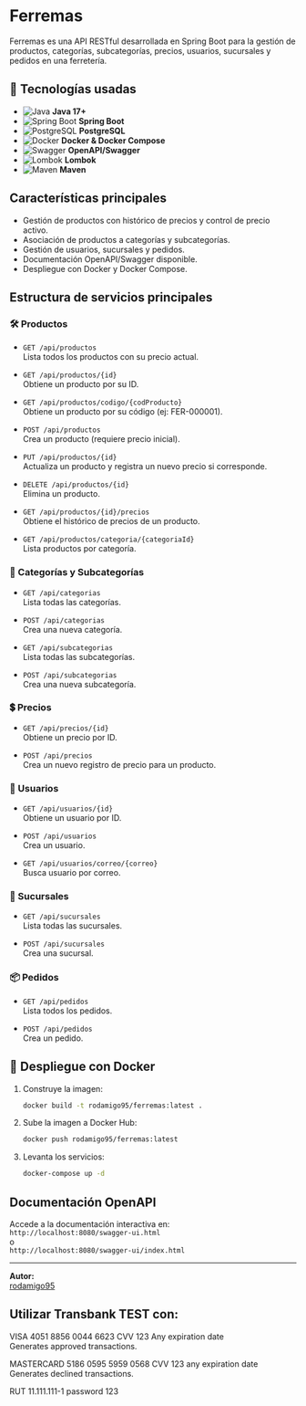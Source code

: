 # Ferremas

Ferremas es una API RESTful desarrollada en Spring Boot para la gestión de productos, categorías, subcategorías, precios, usuarios, sucursales y pedidos en una ferretería.

## 🚀 Tecnologías usadas

- ![Java](https://img.shields.io/badge/Java-ED8B00?logo=java&logoColor=white) **Java 17+**
- ![Spring Boot](https://img.shields.io/badge/Spring_Boot-6DB33F?logo=spring-boot&logoColor=white) **Spring Boot**
- ![PostgreSQL](https://img.shields.io/badge/PostgreSQL-316192?logo=postgresql&logoColor=white) **PostgreSQL**
- ![Docker](https://img.shields.io/badge/Docker-2496ED?logo=docker&logoColor=white) **Docker & Docker Compose**
- ![Swagger](https://img.shields.io/badge/Swagger-85EA2D?logo=swagger&logoColor=black) **OpenAPI/Swagger**
- ![Lombok](https://img.shields.io/badge/Lombok-ED1C24?logo=lombok&logoColor=white) **Lombok**
- ![Maven](https://img.shields.io/badge/Maven-C71A36?logo=apache-maven&logoColor=white) **Maven**

## Características principales

- Gestión de productos con histórico de precios y control de precio activo.
- Asociación de productos a categorías y subcategorías.
- Gestión de usuarios, sucursales y pedidos.
- Documentación OpenAPI/Swagger disponible.
- Despliegue con Docker y Docker Compose.

## Estructura de servicios principales

### 🛠️ Productos

- `GET /api/productos`  
  Lista todos los productos con su precio actual.

- `GET /api/productos/{id}`  
  Obtiene un producto por su ID.

- `GET /api/productos/codigo/{codProducto}`  
  Obtiene un producto por su código (ej: FER-000001).

- `POST /api/productos`  
  Crea un producto (requiere precio inicial).

- `PUT /api/productos/{id}`  
  Actualiza un producto y registra un nuevo precio si corresponde.

- `DELETE /api/productos/{id}`  
  Elimina un producto.

- `GET /api/productos/{id}/precios`  
  Obtiene el histórico de precios de un producto.

- `GET /api/productos/categoria/{categoriaId}`  
  Lista productos por categoría.

### 📂 Categorías y Subcategorías

- `GET /api/categorias`  
  Lista todas las categorías.

- `POST /api/categorias`  
  Crea una nueva categoría.

- `GET /api/subcategorias`  
  Lista todas las subcategorías.

- `POST /api/subcategorias`  
  Crea una nueva subcategoría.

### 💲 Precios

- `GET /api/precios/{id}`  
  Obtiene un precio por ID.

- `POST /api/precios`  
  Crea un nuevo registro de precio para un producto.

### 👤 Usuarios

- `GET /api/usuarios/{id}`  
  Obtiene un usuario por ID.

- `POST /api/usuarios`  
  Crea un usuario.

- `GET /api/usuarios/correo/{correo}`  
  Busca usuario por correo.

### 🏢 Sucursales

- `GET /api/sucursales`  
  Lista todas las sucursales.

- `POST /api/sucursales`  
  Crea una sucursal.

### 📦 Pedidos

- `GET /api/pedidos`  
  Lista todos los pedidos.

- `POST /api/pedidos`  
  Crea un pedido.

## 🐳 Despliegue con Docker

1. Construye la imagen:
   ```sh
   docker build -t rodamigo95/ferremas:latest .
   ```

2. Sube la imagen a Docker Hub:
   ```sh
   docker push rodamigo95/ferremas:latest
   ```

3. Levanta los servicios:
   ```sh
   docker-compose up -d
   ```

## Documentación OpenAPI

Accede a la documentación interactiva en:  
`http://localhost:8080/swagger-ui.html`  
o  
`http://localhost:8080/swagger-ui/index.html`

---

**Autor:**  
[rodamigo95](https://github.com/rodamigo95)


## Utilizar Transbank TEST con:

VISA 	4051 8856 0044 6623
CVV 123
Any expiration date 	
Generates approved transactions.

MASTERCARD 	5186 0595 5959 0568
CVV 123
any expiration date 	Generates declined transactions.

RUT 11.111.111-1  password 123